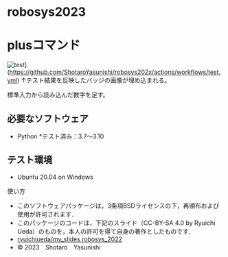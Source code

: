 # robosys2023
# plusコマンド
![test](https://github.com/ShotaroYasunishi/robosys202x/actions/workflows/test.yml/badge.svg)](https://github.com/ShotaroYasunishi/robosys202x/actions/workflows/test.yml)
↑テスト結果を反映したバッジの画像が埋め込まれる。

標準入力から読み込んだ数字を足す。
## 必要なソフトウェア
* Python
	*テスト済み：3.7～3.10
## テスト環境
* Ubuntu 20.04 on Windows

使い方
* このソフトウェアパッケージは，3条項BSDライセンスの下，再頒布および使用が許可されます．
* このパッケージのコードは，下記のスライド（CC-BY-SA 4.0 by Ryuichi Ueda）のものを，本人の許可を得て自身の著作としたものです．
* [ryuichiueda/my_slides robosys_2022](https://github.com/ryuichiueda/my_slides/tree/master/robosys_2022)
* © 2023　Shotaro　Yasunishi
